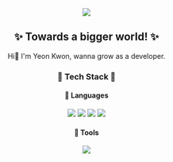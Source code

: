 

<div align=center>
<img src="https://capsule-render.vercel.app/api?type=venom&color=auto&height=200&section=header&text=Yeonny&fontSize=50" />

  
## ✨ Towards a bigger world! ✨

Hi🌱  I'm Yeon Kwon, wanna grow as a developer.

### 💎 Tech Stack 💎
#### 💬 Languages
<img src="https://img.shields.io/badge/JavaScript-F7DF1E?style=for-the-badge&logo=javascript&logoColor=white">
<img src="https://img.shields.io/badge/C++-F8C517?style=for-the-badge&logo=cplusplus&logoColor=white">
<img src="https://img.shields.io/badge/C-A8B9CC?style=for-the-badge&logo=c&logoColor=white">
<img src="https://img.shields.io/badge/MySQL-4479A1?style=for-the-badge&logo=mysql&logoColor=white">

#### 🎲 Tools
<img src="https://img.shields.io/badge/VisualStudio-5C2D91?style=for-the-badge&logo=visualstudio&logoColor=white">
</div>

